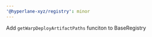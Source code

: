 ```yaml
---
'@hyperlane-xyz/registry': minor
---
```


Add `getWarpDeployArtifactPaths` funciton to BaseRegistry
